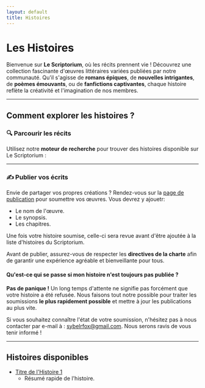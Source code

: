 ```yaml
---
layout: default
title: Histoires
---
```


# Les Histoires

Bienvenue sur **Le Scriptorium**, où les récits prennent vie ! Découvrez une collection fascinante d'œuvres littéraires variées publiées par notre communauté. Qu'il s'agisse de **romans épiques**, de **nouvelles intrigantes**, de **poèmes émouvants**, ou de **fanfictions captivantes**, chaque histoire reflète la créativité et l'imagination de nos membres.

---

## Comment explorer les histoires ?

### 🔍 Parcourir les récits
Utilisez notre **moteur de recherche** pour trouver des histoires disponible sur Le Scriptorium :

---


### ✍️ Publier vos écrits
Envie de partager vos propres créations ? Rendez-vous sur la [page de publication](histoires/create-story.md) pour soumettre vos œuvres. Vous devrez y ajouetr:
- Le nom de l'œuvre.
- Le synopsis.
- Les chapitres.

Une fois votre histoire soumise, celle-ci sera revue avant d'être ajoutée à la liste d'histoires du Scriptorium.

Avant de publier, assurez-vous de respecter les **directives de la charte** afin de garantir une expérience agréable et bienveillante pour tous.


#### Qu'est-ce qui se passe si mon histoire n'est toujours pas publiée ?

**Pas de panique !** Un long temps d'attente ne signifie pas forcément que votre histoire a été refusée. Nous faisons tout notre possible pour traiter les soumissions **le plus rapidement possible** et mettre à jour les publications au plus vite.

Si vous souhaitez connaître l'état de votre soumission, n'hésitez pas à nous contacter par e-mail à : [sybelrfox@gmail.com](mailto:sybelrfox@gmail.com). Nous serons ravis de vous tenir informé !


---

## Histoires disponibles

- [Titre de l'Histoire 1](histoires/nom-histoire-1)
  - Résumé rapide de l'histoire.


